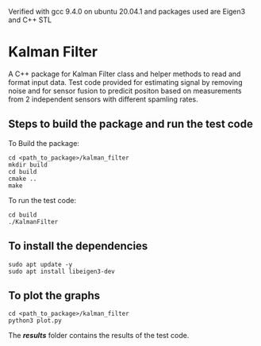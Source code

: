 Verified with gcc 9.4.0 on ubuntu 20.04.1 and packages used are Eigen3 and C++ STL

# Kalman Filter
A C++ package for Kalman Filter class and helper methods to read and format input data. 
Test code provided for estimating signal by removing noise and for sensor fusion to predicit 
positon based on measurements from 2 independent sensors with different spamling rates. 

## Steps to build the package and run the test code
To Build the package:
```
cd <path_to_package>/kalman_filter
mkdir build
cd build
cmake ..
make
```

To run the test code:
```
cd build
./KalmanFilter
```

## To install the dependencies
```
sudo apt update -y
sudo apt install libeigen3-dev
```

## To plot the graphs
```
cd <path_to_package>/kalman_filter
python3 plot.py
```

The ***results*** folder contains the results of the test code.
